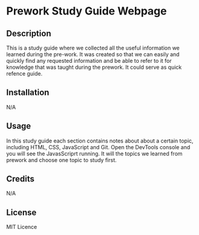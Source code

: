 # Prework Study Guide Webpage
## Description

This is a study guide where we collected all the useful information we learned during the pre-work. It was created so that we can easily and quickly find any requested information and be able to refer to it for knowledge that was taught during the prework. It could serve as quick refence guide.


## Installation

N/A

## Usage

In this study guide each section contains notes about about a certain topic, including HTML, CSS, JavaScript and Git. 
Open the DevTools console and you will see the JavasScriprt running. It will the topics we learned from prework and choose one topic to study first.

## Credits

N/A

## License

MIT Licence

